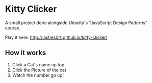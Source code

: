 # Kitty Clicker
A small project done alongside Udacity's "JavaScript Design Patterns" course.

Play it here: http://lastres0rt.github.io/kitty-clicker/

## How it works

1. Click a Cat's name up top
2. Click the Picture of the cat
3. Watch the number go up!
